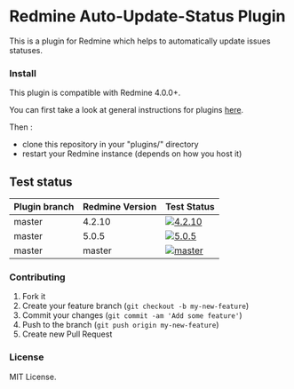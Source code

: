 # Redmine Auto-Update-Status Plugin

This is a plugin for Redmine which helps to automatically update issues statuses.


### Install

This plugin is compatible with Redmine 4.0.0+.

You can first take a look at general instructions for plugins [here](http://www.redmine.org/wiki/redmine/Plugins).

Then :
* clone this repository in your "plugins/" directory
* restart your Redmine instance (depends on how you host it)

## Test status

|Plugin branch| Redmine Version | Test Status       |
|-------------|-----------------|-------------------|
|master       | 4.2.10          | [![4.2.10][1]][5] |
|master       | 5.0.5           | [![5.0.5][2]][5]  |
|master       | master          | [![master][4]][5] |

[1]: https://github.com/nanego/redmine_auto_update_status/actions/workflows/4_2_10.yml/badge.svg
[2]: https://github.com/nanego/redmine_auto_update_status/actions/workflows/5_0_5.yml/badge.svg
[4]: https://github.com/nanego/redmine_auto_update_status/actions/workflows/master.yml/badge.svg
[5]: https://github.com/nanego/redmine_auto_update_status/actions

### Contributing

1. Fork it
2. Create your feature branch (`git checkout -b my-new-feature`)
3. Commit your changes (`git commit -am 'Add some feature'`)
4. Push to the branch (`git push origin my-new-feature`)
5. Create new Pull Request

### License
MIT License.
